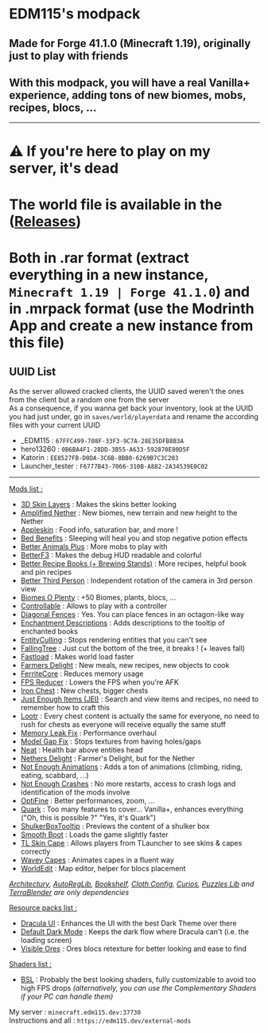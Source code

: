 # EDM115's modpack  

## Made for Forge 41.1.0 (Minecraft 1.19), originally just to play with friends

## With this modpack, you will have a real Vanilla+ experience, adding tons of new biomes, mobs, recipes, blocs, ...

---

# ⚠️ If you're here to play on my server, it's dead
# The world file is available in the ([Releases](https://github.com/EDM115/EDM115-enhanced-experience/releases/latest))
# Both in .rar format (extract everything in a new instance, `Minecraft 1.19 | Forge 41.1.0`) and in .mrpack format (use the Modrinth App and create a new instance from this file)

## UUID List
As the server allowed cracked clients, the UUID saved weren't the ones from the client but a random one from the server  
As a consequence, if you wanna get back your inventory, look at the UUID you had just under, go in `saves/world/playerdata` and rename the according files with your current UUID
- _EDM115 : `67FFC499-708F-33F3-9C7A-28E35DFB8B3A`
- hero13260 : `0B6BA4F1-28DD-3B55-A633-592870E80D5F`
- Katorin : `EE8527FB-D0DA-3C6B-8BB0-6269B7C3C203`
- Launcher_tester : `F6777B43-7066-310B-A882-2A34539E0C02`

---
  
<u>Mods list :</u>

+ [3D Skin Layers](https://modrinth.com/mod/3dskinlayers) : Makes the skins better looking
+ [Amplified Nether](https://modrinth.com/mod/amplified-nether) : New biomes, new terrain and new height to the Nether
+ [Appleskin](https://modrinth.com/mod/appleskin) : Food info, saturation bar, and more !
+ [Bed Benefits](https://www.curseforge.com/minecraft/mc-mods/bed-benefits) : Sleeping will heal you and stop negative potion effects
+ [Better Animals Plus](https://www.curseforge.com/minecraft/mc-mods/betteranimalsplus) : More mobs to play with
+ [BetterF3](https://modrinth.com/mod/betterf3) : Makes the debug HUD readable and colorful
+ [Better Recipe Books (+ Brewing Stands)](https://modrinth.com/mod/brb) : More recipes, helpful book and pin recipes
+ [Better Third Person](https://modrinth.com/mod/better-third-person) : Independent rotation of the camera in 3rd person view
+ [Biomes O Plenty](https://www.curseforge.com/minecraft/mc-mods/biomes-o-plenty) : +50 Biomes, plants, blocs, ...
+ [Controllable](https://www.curseforge.com/minecraft/mc-mods/controllable) : Allows to play with a controller
+ [Diagonal Fences](https://modrinth.com/mod/diagonal-fences) : Yes. You can place fences in an octagon-like way
+ [Enchantment Descriptions](https://www.curseforge.com/minecraft/mc-mods/enchantment-descriptions) : Adds descriptions to the tooltip of enchanted books
+ [EntityCulling](https://modrinth.com/mod/entityculling) : Stops rendering entities that you can't see
+ [FallingTree](https://modrinth.com/mod/fallingtree) : Just cut the bottom of the tree, it breaks ! (+ leaves fall)
+ [Fastload](https://modrinth.com/mod/fastload) : Makes world load faster
+ [Farmers Delight](https://modrinth.com/mod/farmers-delight) : New meals, new recipes, new objects to cook
+ [FerriteCore](https://modrinth.com/mod/ferrite-core) : Reduces memory usage
+ [FPS Reducer](https://www.curseforge.com/minecraft/mc-mods/fps-reducer) : Lowers the FPS when you're AFK
+ [Iron Chest](https://modrinth.com/mod/cyberanner-ironchest) : New chests, bigger chests
+ [Just Enough Items (JEI)](https://modrinth.com/mod/jei) : Search and view items and recipes, no need to remember how to craft this
+ [Lootr](https://www.curseforge.com/minecraft/mc-mods/lootr) : Every chest content is actually the same for everyone, no need to rush for chests as everyone will receive equally the same stuff
+ [Memory Leak Fix](https://modrinth.com/mod/memoryleakfix) : Performance overhaul
+ [Model Gap Fix](https://modrinth.com/mod/modelfix) : Stops textures from having holes/gaps
+ [Neat](https://modrinth.com/mod/neat) : Health bar above entities head
+ [Nethers Delight](https://www.curseforge.com/minecraft/mc-mods/nethers-delight) : Farmer's Delight, but for the Nether
+ [Not Enough Animations](https://modrinth.com/mod/not-enough-animations) : Adds a ton of animations (climbing, riding, eating, scabbard, ...)
+ [Not Enough Crashes](https://modrinth.com/mod/notenoughcrashes) : No more restarts, access to crash logs and identification of the mods involve
+ [OptiFine](https://www.optifine.net/home) : Better performances, zoom, ...
+ [Quark](https://modrinth.com/mod/quark) : Too many features to cover... Vanilla+, enhances everything ("Oh, this is possible ?" "Yes, it's Quark")
+ [ShulkerBoxTooltip](https://modrinth.com/mod/shulkerboxtooltip) : Previews the content of a shulker box
+ [Smooth Boot](https://modrinth.com/mod/smooth-boot-reloaded) : Loads the game slightly faster
+ [TL Skin Cape](https://tlmods.org/en/mods/tl-skin-and-cape/) : Allows players from TLauncher to see skins & capes correctly
+ [Wavey Capes](https://modrinth.com/mod/wavey-capes) : Animates capes in a fluent way
+ [WorldEdit](https://www.curseforge.com/minecraft/mc-mods/worldedit) : Map editor, helper for blocs placement

*[Architectury](https://modrinth.com/mod/architectury-api), [AutoRegLib](https://modrinth.com/mod/autoreglib), [Bookshelf](https://www.curseforge.com/minecraft/mc-mods/bookshelf), [Cloth Config](https://modrinth.com/mod/cloth-config), [Curios](https://modrinth.com/mod/curios), [Puzzles Lib](https://modrinth.com/mod/puzzles-lib) and [TerraBlender](https://modrinth.com/mod/terrablender) are only dependencies*
  

<u>Resource packs list :</u>

+ [Dracula UI](https://www.curseforge.com/minecraft/texture-packs/dracula-theme) : Enhances the UI with the best Dark Theme over there
+ [Default Dark Mode](https://modrinth.com/resourcepack/default-dark-mode) : Keeps the dark flow where Dracula can't (i.e. the loading screen)
+ [Visible Ores](https://www.curseforge.com/minecraft/texture-packs/visible-ores) : Ores blocs retexture for better looking and ease to find


<u>Shaders list :</u>

+ [BSL](https://modrinth.com/shader/bsl-shaders) : Probably the best looking shaders, fully customizable to avoid too high FPS drops
*(alternatively, you can use the Complementary Shaders if your PC can handle them)*

My server : `minecraft.edm115.dev:37730`  
Instructions and all : `https://edm115.dev/external-mods`
